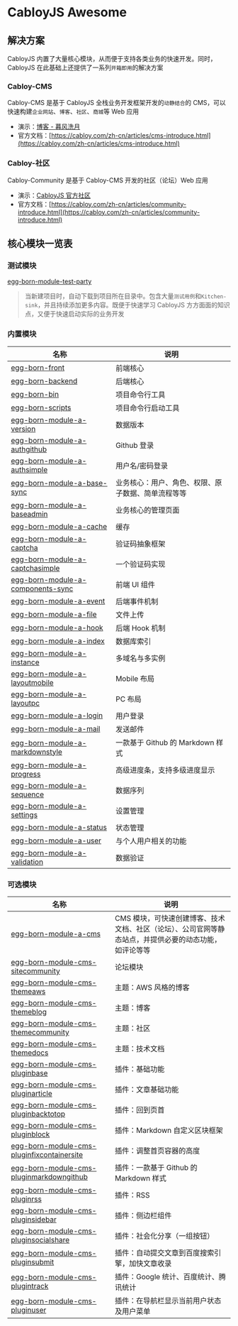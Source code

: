 # CabloyJS Awesome

## 解决方案

CabloyJS 内置了大量核心模块，从而便于支持各类业务的快速开发。同时，CabloyJS 在此基础上还提供了一系列`开箱即用`的解决方案

### Cabloy-CMS

Cabloy-CMS 是基于 CabloyJS 全栈业务开发框架开发的`动静结合`的 CMS，可以快速构建`企业网站`、`博客`、`社区`、`商城`等 Web 应用

- 演示：[博客 - 暮风洗月](https://zhennann.com)
- 官方文档：[https://cabloy.com/zh-cn/articles/cms-introduce.html](https://cabloy.com/zh-cn/articles/cms-introduce.html)

### Cabloy-社区

Cabloy-Community 是基于 Cabloy-CMS 开发的社区（论坛）Web 应用

- 演示：[CabloyJS 官方社区](https://community.cabloy.com)
- 官方文档：[https://cabloy.com/zh-cn/articles/community-introduce.html](https://cabloy.com/zh-cn/articles/community-introduce.html)

## 核心模块一览表

### 测试模块

[egg-born-module-test-party](https://github.com/zhennann/egg-born-module-test-party)

> 当新建项目时，自动下载到项目所在目录中。包含大量`测试用例`和`Kitchen-sink`，并且持续添加更多内容。既便于快速学习 CabloyJS 方方面面的知识点，又便于快速启动实际的业务开发

### 内置模块

| 名称                                                                                               | 说明                                               |
| -------------------------------------------------------------------------------------------------- | -------------------------------------------------- |
| [egg-born-front](https://github.com/zhennann/egg-born-front)                                       | 前端核心                                           |
| [egg-born-backend](https://github.com/zhennann/egg-born-backend)                                   | 后端核心                                           |
| [egg-born-bin](https://github.com/zhennann/egg-born-bin)                                           | 项目命令行工具                                     |
| [egg-born-scripts](https://github.com/zhennann/egg-born-scripts)                                   | 项目命令行启动工具                                 |
| [egg-born-module-a-version](https://github.com/zhennann/egg-born-module-a-version)                 | 数据版本                                           |
| [egg-born-module-a-authgithub](https://github.com/zhennann/egg-born-module-a-authgithub)           | Github 登录                                        |
| [egg-born-module-a-authsimple](https://github.com/zhennann/egg-born-module-a-authsimple)           | 用户名/密码登录                                    |
| [egg-born-module-a-base-sync](https://github.com/zhennann/egg-born-module-a-base-sync)             | 业务核心：用户、角色、权限、原子数据、简单流程等等 |
| [egg-born-module-a-baseadmin](https://github.com/zhennann/egg-born-module-a-baseadmin)             | 业务核心的管理页面                                 |
| [egg-born-module-a-cache](https://github.com/zhennann/egg-born-module-a-cache)                     | 缓存                                               |
| [egg-born-module-a-captcha](https://github.com/zhennann/egg-born-module-a-captcha)                 | 验证码抽象框架                                     |
| [egg-born-module-a-captchasimple](https://github.com/zhennann/egg-born-module-a-captchasimple)     | 一个验证码实现                                     |
| [egg-born-module-a-components-sync](https://github.com/zhennann/egg-born-module-a-components-sync) | 前端 UI 组件                                       |
| [egg-born-module-a-event](https://github.com/zhennann/egg-born-module-a-event)                     | 后端事件机制                                       |
| [egg-born-module-a-file](https://github.com/zhennann/egg-born-module-a-file)                       | 文件上传                                           |
| [egg-born-module-a-hook](https://github.com/zhennann/egg-born-module-a-hook)                       | 后端 Hook 机制                                     |
| [egg-born-module-a-index](https://github.com/zhennann/egg-born-module-a-index)                     | 数据库索引                                         |
| [egg-born-module-a-instance](https://github.com/zhennann/egg-born-module-a-instance)               | 多域名与多实例                                     |
| [egg-born-module-a-layoutmobile](https://github.com/zhennann/egg-born-module-a-layoutmobile)       | Mobile 布局                                        |
| [egg-born-module-a-layoutpc](https://github.com/zhennann/egg-born-module-a-layoutpc)               | PC 布局                                            |
| [egg-born-module-a-login](https://github.com/zhennann/egg-born-module-a-login)                     | 用户登录                                           |
| [egg-born-module-a-mail](https://github.com/zhennann/egg-born-module-a-mail)                       | 发送邮件                                           |
| [egg-born-module-a-markdownstyle](https://github.com/zhennann/egg-born-module-a-markdownstyle)     | 一款基于 Github 的 Markdown 样式                   |
| [egg-born-module-a-progress](https://github.com/zhennann/egg-born-module-a-progress)               | 高级进度条，支持多级进度显示                       |
| [egg-born-module-a-sequence](https://github.com/zhennann/egg-born-module-a-sequence)               | 数据序列                                           |
| [egg-born-module-a-settings](https://github.com/zhennann/egg-born-module-a-settings)               | 设置管理                                           |
| [egg-born-module-a-status](https://github.com/zhennann/egg-born-module-a-status)                   | 状态管理                                           |
| [egg-born-module-a-user](https://github.com/zhennann/egg-born-module-a-user)                       | 与个人用户相关的功能                               |
| [egg-born-module-a-validation](https://github.com/zhennann/egg-born-module-a-validation)           | 数据验证                                           |

### 可选模块

| 名称                                                                                                                 | 说明                                                                                                   |
| -------------------------------------------------------------------------------------------------------------------- | ------------------------------------------------------------------------------------------------------ |
| [egg-born-module-a-cms](https://github.com/zhennann/egg-born-module-a-cms)                                           | CMS 模块，可快速创建博客、技术文档、社区（论坛）、公司官网等静态站点，并提供必要的动态功能，如评论等等 |
| [egg-born-module-cms-sitecommunity](https://github.com/zhennann/egg-born-module-cms-sitecommunity)                   | 论坛模块                                                                                               |
| [egg-born-module-cms-themeaws](https://github.com/zhennann/egg-born-module-cms-themeaws)                             | 主题：AWS 风格的博客                                                                                   |
| [egg-born-module-cms-themeblog](https://github.com/zhennann/egg-born-module-cms-themeblog)                           | 主题：博客                                                                                             |
| [egg-born-module-cms-themecommunity](https://github.com/zhennann/egg-born-module-cms-themecommunity)                 | 主题：社区                                                                                             |
| [egg-born-module-cms-themedocs](https://github.com/zhennann/egg-born-module-cms-themedocs)                           | 主题：技术文档                                                                                         |
| [egg-born-module-cms-pluginbase](https://github.com/zhennann/egg-born-module-cms-pluginbase)                         | 插件：基础功能                                                                                         |
| [egg-born-module-cms-pluginarticle](https://github.com/zhennann/egg-born-module-cms-pluginarticle)                   | 插件：文章基础功能                                                                                     |
| [egg-born-module-cms-pluginbacktotop](https://github.com/zhennann/egg-born-module-cms-pluginbacktotop)               | 插件：回到页首                                                                                         |
| [egg-born-module-cms-pluginblock](https://github.com/zhennann/egg-born-module-cms-pluginblock)                       | 插件：Markdown 自定义区块框架                                                                          |
| [egg-born-module-cms-pluginfixcontainersite](https://github.com/zhennann/egg-born-module-cms-pluginfixcontainersite) | 插件：调整首页容器的高度                                                                               |
| [egg-born-module-cms-pluginmarkdowngithub](https://github.com/zhennann/egg-born-module-cms-pluginmarkdowngithub)     | 插件：一款基于 Github 的 Markdown 样式                                                                 |
| [egg-born-module-cms-pluginrss](https://github.com/zhennann/egg-born-module-cms-pluginrss)                           | 插件：RSS                                                                                              |
| [egg-born-module-cms-pluginsidebar](https://github.com/zhennann/egg-born-module-cms-pluginsidebar)                   | 插件：侧边栏组件                                                                                       |
| [egg-born-module-cms-pluginsocialshare](https://github.com/zhennann/egg-born-module-cms-pluginsocialshare)           | 插件：社会化分享（一组按钮）                                                                           |
| [egg-born-module-cms-pluginsubmit](https://github.com/zhennann/egg-born-module-cms-pluginsubmit)                     | 插件：自动提交文章到百度搜索引擎，加快文章收录                                                         |
| [egg-born-module-cms-plugintrack](https://github.com/zhennann/egg-born-module-cms-plugintrack)                       | 插件：Google 统计、百度统计、腾讯统计                                                                  |
| [egg-born-module-cms-pluginuser](https://github.com/zhennann/egg-born-module-cms-pluginuser)                         | 插件：在导航栏显示当前用户状态及用户菜单                                                               |
